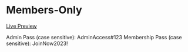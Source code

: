 # Members-Only

[Live Preview](https://zishan-members-only.adaptable.app)

Admin Pass (case sensitive): AdminAccess#123
Membership Pass (case sensitive): JoinNow2023!
